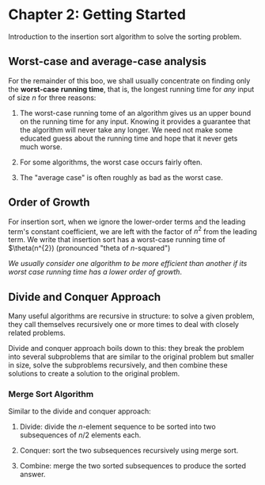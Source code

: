 # Chapter 2: Getting Started

Introduction to the insertion sort algorithm to solve the sorting problem.

## Worst-case and average-case analysis

For the remainder of this boo, we shall usually concentrate on finding only the
**worst-case running time**, that is, the longest running time for _any_ input
of size _n_ for three reasons:

1. The worst-case running tome of an algorithm gives us an upper bound on the
running time for any input. Knowing it provides a guarantee that the algorithm
will never take any longer. We need not make some educated guess about the
running time and hope that it never gets much worse.

2. For some algorithms, the worst case occurs fairly often.

3. The "average case" is often roughly as bad as the worst case.

## Order of Growth

For insertion sort, when we ignore the lower-order terms and the leading term's
constant coefficient, we are left with the factor of $n^{2}$ from the leading
term. We write that insertion sort has a worst-case running time of $\theta(n^{2})
(pronounced "theta of _n_-squared")

_We usually consider one algorithm to be more efficient than another if its
worst case running time has a lower order of growth_.

## Divide and Conquer Approach

Many useful algorithms are recursive in structure: to solve a given problem,
they call themselves recursively one or more times to deal with closely
related problems.

Divide and conquer approach boils down to this: they break the problem into
several subproblems that are similar to the original problem but smaller in
size, solve the subproblems recursively, and then combine these solutions
to create a solution to the original problem.

### Merge Sort Algorithm

Similar to the divide and conquer approach:

1. Divide: divide the _n_-element sequence to be sorted into two subsequences
of _n_/2 elements each.

2. Conquer: sort the two subsequences recursively using merge sort.

3. Combine: merge the two sorted subsequences to produce the sorted answer.



